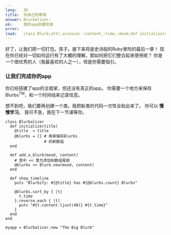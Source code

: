 ```yaml
---
lang:   ZH
title:  你自己的草场
answer: Blurbalizer:
ok:     我的app创建完成
error:  
load:   class Blurb;attr_accessor :content,:time,:mood;def initialize(mood, content="");@time=Time.now;@content=content[0..39];@mood=mood;end;end
---
```


好了，让我们把一切打包，孩子。接下来将是史诗般的Ruby冒险的最后一章！
现在你已经对一切如何运行有了大概的理解，那如何把它们整合起来使用呢？
你是一个很优秀的人（我最喜欢的人之一），但是你需要指引。

### 让我们完成你的app
你已经搭建了app的主框架，但还没有真正的app。
你需要一个地方来保存Blurbs<sup>TM</sup>，和一个时间线来记录信息。

想不到吧，我们要再创建一个类。我把新类的代码一次性全贴出来了。
你可以 __慢慢学习__。
我可不急，我在下一节课等你。

    class Blurbalizer
      def initialize(title)
        @title  = title
        @blurbs = [] # 用来储存Blurbs
                     # 的新数组
      end
      
      def add_a_blurb(mood, content)
        # 其中 << 意为添加到数组尾部
        @blurbs << Blurb.new(mood, content)
      end
      
      def show_timeline
        puts "Blurbify: #{@title} has #{@blurbs.count} Blurbs"
        
        @blurbs.sort_by { |t|
          t.time
        }.reverse.each { |t|
          puts "#{t.content.ljust(40)} #{t.time}"
        }
      end
    end
    
    myapp = Blurbalizer.new "The Big Blurb"
